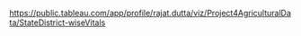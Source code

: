 https://public.tableau.com/app/profile/rajat.dutta/viz/Project4AgriculturalData/StateDistrict-wiseVitals
